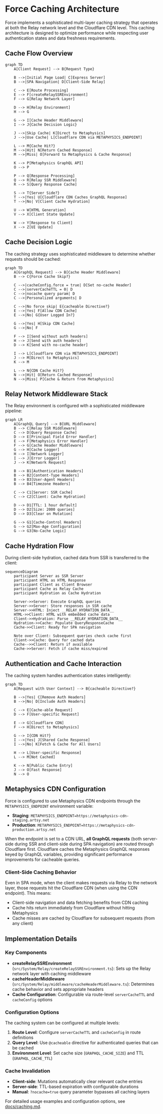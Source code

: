 # Force Caching Architecture

Force implements a sophisticated multi-layer caching strategy that operates at both the Relay network level and the Cloudflare CDN level. This caching architecture is designed to optimize performance while respecting user authentication states and data freshness requirements.

## Cache Flow Overview

```mermaid
graph TD
    A[Client Request] --> B{Request Type}

    B -->|Initial Page Load| C[Express Server]
    B -->|SPA Navigation| D[Client-Side Relay]

    C --> E[Route Processing]
    E --> F[createRelaySSREnvironment]
    F --> G[Relay Network Layer]

    D --> H[Relay Environment]
    H --> G

    G --> I[Cache Header Middleware]
    I --> J{Cache Decision Logic}

    J -->|Skip Cache| K[Direct to Metaphysics]
    J -->|Use Cache| L[Cloudflare CDN via METAPHYSICS_ENDPOINT]

    L --> M{Cache Hit?}
    M -->|Hit| N[Return Cached Response]
    M -->|Miss| O[Forward to Metaphysics & Cache Response]

    K --> P[Metaphysics GraphQL API]
    O --> P

    P --> Q[Response Processing]
    Q --> R[Relay SSR Middleware]
    R --> S[Query Response Cache]

    S --> T{Server Side?}
    T -->|Yes| U[Cloudflare CDN Caches GraphQL Response]
    T -->|No| V[Client Cache Hydration]

    U --> W[HTML Generation]
    V --> X[Client State Update]

    W --> Y[Response to Client]
    X --> Z[UI Update]
```

## Cache Decision Logic

The caching strategy uses sophisticated middleware to determine whether requests should be cached:

```mermaid
graph TD
    A[GraphQL Request] --> B[Cache Header Middleware]
    B --> C{Force Cache Skip?}

    C -->|cacheConfig.force = true| D[Set no-cache Header]
    C -->|serverCacheTTL = 0| D
    C -->|nocache query param| D
    C -->|Personalized arguments| D

    C -->|No force skip| E{cacheable Directive?}
    E -->|Yes| F[Allow CDN Cache]
    E -->|No| G{User Logged In?}

    G -->|Yes| H[Skip CDN Cache]
    G -->|No| F

    F --> I[Send without auth headers]
    H --> J[Send with auth headers]
    D --> K[Send with no-cache header]

    I --> L[Cloudflare CDN via METAPHYSICS_ENDPOINT]
    J --> M[Direct to Metaphysics]
    K --> M

    L --> N{CDN Cache Hit?}
    N -->|Hit| O[Return Cached Response]
    N -->|Miss| P[Cache & Return from Metaphysics]
```

## Relay Network Middleware Stack

The Relay environment is configured with a sophisticated middleware pipeline:

```mermaid
graph LR
    A[GraphQL Query] --> B[URL Middleware]
    B --> C[Relay SSR Middleware]
    C --> D[Query Response Cache]
    D --> E[Principal Field Error Handler]
    E --> F[Metaphysics Error Handler]
    F --> G[Cache Header Middleware]
    G --> H[Cache Logger]
    H --> I[Network Logger]
    I --> J[Error Logger]
    J --> K[Network Request]

    B --> B1[Authentication Headers]
    B --> B2[Content-Type Headers]
    B --> B3[User-Agent Headers]
    B --> B4[Timezone Headers]

    C --> C1[Server: SSR Cache]
    C --> C2[Client: Cache Hydration]

    D --> D1[TTL: 1 hour default]
    D --> D2[Size: 2000 queries]
    D --> D3[Clear on Mutation]

    G --> G1[Cache-Control Headers]
    G --> G2[Max-Age Configuration]
    G --> G3[No-Cache Logic]
```

## Cache Hydration Flow

During client-side hydration, cached data from SSR is transferred to the client:

```mermaid
sequenceDiagram
    participant Server as SSR Server
    participant HTML as HTML Response
    participant Client as Client Browser
    participant Cache as Relay Cache
    participant Hydration as Cache Hydration

    Server->>Server: Execute GraphQL queries
    Server->>Server: Store responses in SSR cache
    Server->>HTML: Inject __RELAY_HYDRATION_DATA__
    HTML->>Client: HTML with embedded cache data
    Client->>Hydration: Parse __RELAY_HYDRATION_DATA__
    Hydration->>Cache: Populate QueryResponseCache
    Cache->>Client: Ready for SPA navigation

    Note over Client: Subsequent queries check cache first
    Client->>Cache: Query for cached data
    Cache-->>Client: Return if available
    Cache->>Server: Fetch if cache miss/expired
```

## Authentication and Cache Interaction

The caching system handles authentication states intelligently:

```mermaid
graph TD
    A[Request with User Context] --> B{cacheable Directive?}

    B -->|Yes| C[Remove Auth Headers]
    B -->|No| D[Include Auth Headers]

    C --> E[Cache-able Request]
    D --> F[User-specific Request]

    E --> G[Cloudflare CDN]
    F --> H[Direct to Metaphysics]

    G --> I{CDN Hit?}
    I -->|Yes| J[Shared Cache Response]
    I -->|No| K[Fetch & Cache for All Users]

    H --> L[User-specific Response]
    L --> M[Not Cached]

    K --> N[Public Cache Entry]
    J --> O[Fast Response]
    N --> O
```

## Metaphysics CDN Configuration

Force is configured to use Metaphysics CDN endpoints through the `METAPHYSICS_ENDPOINT` environment variable:

- **Staging**: `METAPHYSICS_ENDPOINT=https://metaphysics-cdn-staging.artsy.net`
- **Production**: `METAPHYSICS_ENDPOINT=https://metaphysics-cdn-production.artsy.net`

When the endpoint is set to a CDN URL, **all GraphQL requests** (both server-side during SSR and client-side during SPA navigation) are routed through Cloudflare first. Cloudflare caches the Metaphysics GraphQL responses keyed by GraphQL variables, providing significant performance improvements for cacheable queries.

### Client-Side Caching Behavior

Even in SPA mode, when the client makes requests via Relay to the network layer, those requests hit the Cloudflare CDN (when using the CDN endpoint). This means:

- Client-side navigation and data fetching benefits from CDN caching
- Cache hits return immediately from Cloudflare without hitting Metaphysics
- Cache misses are cached by Cloudflare for subsequent requests (from any client)

## Implementation Details

### Key Components

- **createRelaySSREnvironment** (`src/System/Relay/createRelaySSREnvironment.ts`): Sets up the Relay network layer with caching middleware
- **cacheHeaderMiddleware** (`src/System/Relay/middleware/cacheHeaderMiddleware.ts`): Determines cache behavior and sets appropriate headers
- **Cache Configuration**: Configurable via route-level `serverCacheTTL` and `cacheConfig` options

### Configuration Options

The caching system can be configured at multiple levels:

1. **Route Level**: Configure `serverCacheTTL` and `cacheConfig` in route definitions
2. **Query Level**: Use `@cacheable` directive for authenticated queries that can be cached
3. **Environment Level**: Set cache size (`GRAPHQL_CACHE_SIZE`) and TTL (`GRAPHQL_CACHE_TTL`)

### Cache Invalidation

- **Client-side**: Mutations automatically clear relevant cache entries
- **Server-side**: TTL-based expiration with configurable durations
- **Manual**: `?nocache=true` query parameter bypasses all caching layers

For detailed usage examples and configuration options, see [docs/caching.md](./caching.md).
